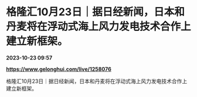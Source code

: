 # 格隆汇10月23日｜据日经新闻，日本和丹麦将在浮动式海上风力发电技术合作上建立新框架。

**2023-10-23 09:57**

**https://www.gelonghui.com/live/1258076**

格隆汇10月23日｜据日经新闻，日本和丹麦将在浮动式海上风力发电技术合作上建立新框架。